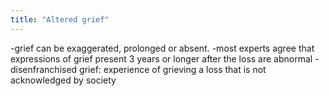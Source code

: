 ```yaml
---
title: "Altered grief"
---
```

-grief can be exaggerated, prolonged or absent. 
-most experts agree that expressions of grief present 3 years or longer after the loss are abnormal
-disenfranchised grief: experience of grieving a loss that is not acknowledged by society


